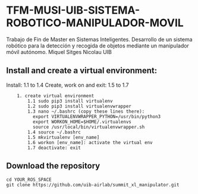 # TFM-MUSI-UIB-SISTEMA-ROBOTICO-MANIPULADOR-MOVIL
Trabajo de Fin de Master en Sistemas Inteligentes. Desarrollo de un sistema robótico para la detección y recogida de objetos mediante un manipulador móvil autónomo. Miquel Sitges Nicolau UIB

## Install and create a virtual environment:
Install: 1.1 to 1.4
Create, work on and exit: 1.5 to 1.7
```
    1. create virtual environment
        1.1 sudo pip3 install virtualenv
        1.2 sudo pip3 install virtualenvwrapper
        1.3 nano ~/.bashrc (copy these lines there):
          export VIRTUALENVWRAPPER_PYTHON=/usr/bin/python3
          export WORKON_HOME=$HOME/.virtualenvs
          source /usr/local/bin/virtualenvwrapper.sh
        1.4 source ~/.bashrc
        1.5 mkvirtualenv [env_name]
        1.6 workon [env_name]: activate the virtual env
        1.7 deactivate: exit
```

## Download the repository
```
cd YOUR_ROS_SPACE
git clone https://github.com/uib-airlab/summit_xl_manipulator.git
```
